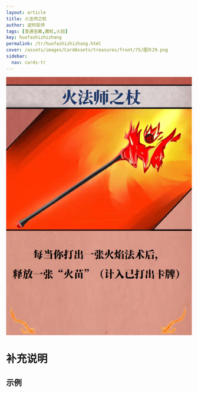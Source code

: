 ```yaml
---
layout: article
title: 火法师之杖
author: 逆时巫师
tags: [普通宝藏,魔杖,火焰]
key: huofashizhizhang
permalink: /tr/huofashizhizhang.html
cover: /assets/images/CardAssets/treasures/front/75/图片29.png
sidebar:
  nav: cards-tr
---
```

![](/assets/images/CardAssets/treasures/front/75/图片29.png)

# 补充说明



## 示例
> 
